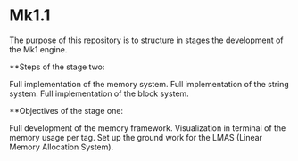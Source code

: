 # Mk1.1

The purpose of this repository is to structure in stages the development of the Mk1 engine.

**Steps of the stage two:

Full implementation of the memory system.
Full implementation of the string system.
Full implementation of the block system.

**Objectives of the stage one:

Full development of the memory framework.
Visualization in terminal of the memory usage per tag.
Set up the ground work for the LMAS (Linear Memory Allocation System).
